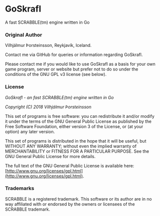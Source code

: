 # GoSkrafl
A fast SCRABBLE(tm) engine written in Go

### Original Author

Vilhjálmur Þorsteinsson, Reykjavík, Iceland.

Contact me via GitHub for queries or information regarding GoSkrafl.

Please contact me if you would like to use GoSkrafl as a basis for your
own game program, server or website but prefer not to do so under the
conditions of the GNU GPL v3 license (see below).

### License

*GoSkrafl - an fast SCRABBLE(tm) engine written in Go*

*Copyright (C) 2018 Vilhjálmur Þorsteinsson*

This set of programs is free software: you can redistribute it and/or modify
it under the terms of the GNU General Public License as published by
the Free Software Foundation, either version 3 of the License, or
(at your option) any later version.

This set of programs is distributed in the hope that it will be useful,
but WITHOUT ANY WARRANTY; without even the implied warranty of
MERCHANTABILITY or FITNESS FOR A PARTICULAR PURPOSE.  See the
GNU General Public License for more details.

The full text of the GNU General Public License is available here:
[http://www.gnu.org/licenses/gpl.html](http://www.gnu.org/licenses/gpl.html).

### Trademarks

SCRABBLE is a registered trademark. This software or its author are in no way
affiliated with or endorsed by the owners or licensees of the SCRABBLE trademark.
